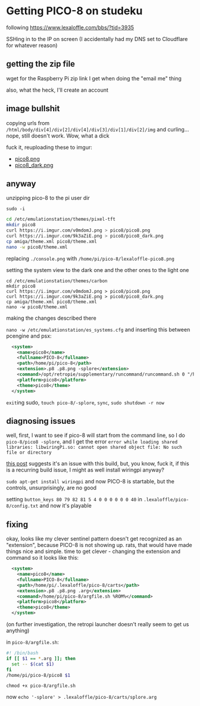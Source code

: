 # Getting PICO-8 on studeku

following https://www.lexaloffle.com/bbs/?tid=3935

SSHing in to the IP on screen (I accidentally had my DNS set to Cloudflare for whatever reason)

## getting the zip file

wget for the Raspberry Pi zip link I get when doing the "email me" thing

also, what the heck, I'll create an account

## image bullshit

copying urls from `/html/body/div[4]/div[2]/div[4]/div[3]/div[1]/div[2]/img` and curling... nope, still doesn't work. Wow, what a dick

fuck it, reuploading these to imgur:

- [pico8.png](https://i.imgur.com/v0mdomJ.png)
- [pico8_dark.png](https://i.imgur.com/9k3aZiE.png)

## anyway

unzipping pico-8 to the pi user dir

`sudo -i`

```bash
cd /etc/emulationstation/themes/pixel-tft
mkdir pico8
curl https://i.imgur.com/v0mdomJ.png > pico8/pico8.png
curl https://i.imgur.com/9k3aZiE.png > pico8/pico8_dark.png
cp amiga/theme.xml pico8/theme.xml
nano -w pico8/theme.xml
```

replacing `./console.png` with `/home/pi/pico-8/lexaloffle-pico8.png`

setting the system view to the dark one and the other ones to the light one

```
cd /etc/emulationstation/themes/carbon
mkdir pico8
curl https://i.imgur.com/v0mdomJ.png > pico8/pico8.png
curl https://i.imgur.com/9k3aZiE.png > pico8/pico8_dark.png
cp amiga/theme.xml pico8/theme.xml
nano -w pico8/theme.xml
```

making the changes described there

`nano -w /etc/emulationstation/es_systems.cfg` and inserting this between pcengine and psx:

```xml
  <system>
    <name>pico8</name>
    <fullname>PICO-8</fullname>
    <path>/home/pi/pico-8</path>
    <extension>.p8 .p8.png -splore</extension>
    <command>/opt/retropie/supplementary/runcommand/runcommand.sh 0 "/home/pi/pico-8/pico8 %ROM%"</command>
    <platform>pico8</platform>
    <theme>pico8</theme>
  </system>
```

`exit`ing sudo, `touch pico-8/-splore`, `sync`, `sudo shutdown -r now`

## diagnosing issues

well, first, I want to see if pico-8 will start from the command line, so I do `pico-8/pico8 -splore`, and I get the error `error while loading shared libraries: libwiringPi.so: cannot open shared object file: No such file or directory`

[this post](https://www.lexaloffle.com/bbs/?tid=27846) suggests it's an issue with this build, but, you know, fuck it, if this is a recurring build issue, I might as well install wiringpi anyway?

`sudo apt-get install wiringpi` and now PICO-8 is startable, but the controls, unsurprisingly, are no good

setting `button_keys 80 79 82 81 5 4 0 0 0 0 0 0 40` in `.lexaloffle/pico-8/config.txt` and now it's playable

## fixing

okay, looks like my clever sentinel pattern doesn't get recognized as an "extension", because PICO-8 is not showing up. rats, that would have made things nice and simple. time to get clever - changing the extension and command so it looks like this:

```xml
  <system>
    <name>pico8</name>
    <fullname>PICO-8</fullname>
    <path>/home/pi/.lexaloffle/pico-8/carts</path>
    <extension>.p8 .p8.png .arg</extension>
    <command>/home/pi/pico-8/argfile.sh %ROM%</command>
    <platform>pico8</platform>
    <theme>pico8</theme>
  </system>
```

(on further investigation, the retropi launcher doesn't really seem to get us anything)

in `pico-8/argfile.sh`:

```bash
#! /bin/bash
if [[ $1 == *.arg ]]; then
  set -- $(cat $1)
fi
/home/pi/pico-8/pico8 $1
```

`chmod +x pico-8/argfile.sh`

now `echo '-splore' > .lexaloffle/pico-8/carts/splore.arg`
